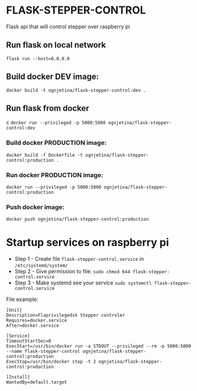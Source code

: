 # FLASK-STEPPER-CONTROL

Flask api that will control stepper over raspberry pi

## Run flask on local network

```flask run --host=0.0.0.0```

## Build docker DEV image:

```docker build -t ognjetina/flask-stepper-control:dev .```

## Run flask from docker

c
```docker run --privileged -p 5000:5000 ognjetina/flask-stepper-control:dev```

### Build docker PRODUCTION image:

```docker build -f Dockerfile -t ognjetina/flask-stepper-control:production .```

### Run docker PRODUCTION image:

```docker run --privileged -p 5000:5000 ognjetina/flask-stepper-control:production```

### Push docker image:

```docker push ognjetina/flask-stepper-control:production```

# Startup services on raspberry pi

- Step 1 - Create file `flask-stepper-control.service` in `/etc/systemd/system/`
- Step 2 - Give permission to file: `sudo chmod 644 flask-stepper-control.service`
- Step 3 - Make systemd see your service `sudo systemctl flask-stepper-control.service`

File example:

```
[Unit]
Description=Flaprivilegedsk Stepper controler
Requires=docker.service
After=docker.service

[Service]
TimeoutStartSec=0
ExecStart=/usr/bin/docker run -a STDOUT --privileged --rm -p 5000:5000 --name flask-stepper-control ognjetina/flask-stepper-control:production 
ExecStop=/usr/bin/docker stop -t 2 ognjetina/flask-stepper-control:production

[Install]
WantedBy=default.target
```
